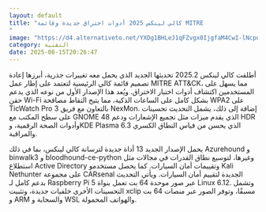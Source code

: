 ```yaml
---
layout: default
title: "كالي لينكس 2025 أدوات اختراق جديدة وقائمة MITRE
"
image: "https://d4.alternativeto.net/YXDg1BHLeJ1qFZvgx0IjgfaM4CwI-lNcpdd__CogVSk/rs:fill:1520:760:0/g:ce:0:0/YWJzOi8vZGlzdC9jb250ZW50LzE3NTAwMjAxNzM1MzUucG5n.png"
category: التقنية
date: 2025-06-15T20:26:47
---
```


أطلقت كالي لينكس 2025.2 تحديثها الجديد الذي يحمل معه تغييرات جذرية، أبرزها إعادة تصميم قائمة كالي الرئيسية لتعتمد على إطار عمل MITRE ATT&CK، مما يسهل على المستخدمين اكتشاف أدوات اختبار الاختراق. ويُعد هذا الإصدار الأول من نوعه الذي يدعم حقن Wi-Fi بشكل كامل على الساعات الذكية، مما يتيح التقاط مصافحة WPA2 على TicWatch Pro 3 بالتعاون مع فريق NexMon. إضافة إلى ذلك، يشمل التحديث تحسينات على سطح المكتب مع GNOME 48 الذي يقدم ميزات مثل تجميع الإشعارات ودعم HDR وأدوات الصحة الرقمية، وKDE Plasma 6.3 الذي يحسن من قياس النطاق الكسري والمراقبة.

يحمل الإصدار الجديد 13 أداة جديدة لترسانة كالي لينكس، بما في ذلك Azurehound و binwalk3 و bloodhound-ce-python وغيرها، لتوسيع نطاق القدرات في مجالات مثل استطلاع Active Directory وتقييمات أمان السيارات. كما يحصل مستخدمو Kali Nethunter على مجموعة CARsenal الجديدة لتقييم أمان السيارات. ويأتي التحديث بدعم كامل لـ Raspberry Pi 5 عبر صور موحدة 64 بت تعمل بنواة Linux 6.12. وتشمل التحسينات الأخرى خلفيات جديدة، وتثبيت xclip مسبقًا، وتوفر الصور عبر منصات 64 بت و ARM والسحابة و WSL والهواتف المحمولة.
